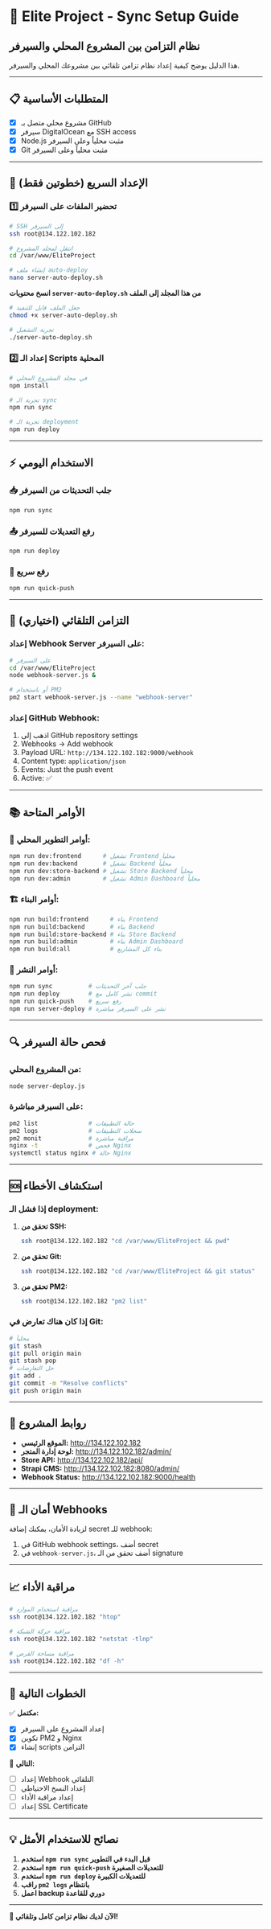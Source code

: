 # 🔄 Elite Project - Sync Setup Guide

## نظام التزامن بين المشروع المحلي والسيرفر

هذا الدليل يوضح كيفية إعداد نظام تزامن تلقائي بين مشروعك المحلي والسيرفر.

---

## 📋 **المتطلبات الأساسية**

- [x] مشروع محلي متصل بـ GitHub
- [x] سيرفر DigitalOcean مع SSH access
- [x] Node.js مثبت محلياً وعلى السيرفر
- [x] Git مثبت محلياً وعلى السيرفر

---

## 🚀 **الإعداد السريع (خطوتين فقط)**

### 1️⃣ **تحضير الملفات على السيرفر**

```bash
# SSH إلى السيرفر
ssh root@134.122.102.182

# انتقل لمجلد المشروع
cd /var/www/EliteProject

# إنشاء ملف auto-deploy
nano server-auto-deploy.sh
```

**انسخ محتويات `server-auto-deploy.sh` من هذا المجلد إلى الملف**

```bash
# جعل الملف قابل للتنفيذ
chmod +x server-auto-deploy.sh

# تجربة التشغيل
./server-auto-deploy.sh
```

### 2️⃣ **إعداد الـ Scripts المحلية**

```bash
# في مجلد المشروع المحلي
npm install

# تجربة الـ sync
npm run sync

# تجربة الـ deployment
npm run deploy
```

---

## ⚡ **الاستخدام اليومي**

### 📥 **جلب التحديثات من السيرفر**
```bash
npm run sync
```

### 📤 **رفع التعديلات للسيرفر**
```bash
npm run deploy
```

### 🔄 **رفع سريع**
```bash
npm run quick-push
```

---

## 🤖 **التزامن التلقائي (اختياري)**

### إعداد Webhook Server على السيرفر:

```bash
# على السيرفر
cd /var/www/EliteProject
node webhook-server.js &

# أو باستخدام PM2
pm2 start webhook-server.js --name "webhook-server"
```

### إعداد GitHub Webhook:

1. اذهب إلى GitHub repository settings
2. Webhooks → Add webhook
3. Payload URL: `http://134.122.102.182:9000/webhook`
4. Content type: `application/json`
5. Events: Just the push event
6. Active: ✅

---

## 📚 **الأوامر المتاحة**

### 🔧 **أوامر التطوير المحلي:**
```bash
npm run dev:frontend      # تشغيل Frontend محلياً
npm run dev:backend       # تشغيل Backend محلياً  
npm run dev:store-backend # تشغيل Store Backend محلياً
npm run dev:admin         # تشغيل Admin Dashboard محلياً
```

### 🏗️ **أوامر البناء:**
```bash
npm run build:frontend      # بناء Frontend
npm run build:backend       # بناء Backend
npm run build:store-backend # بناء Store Backend
npm run build:admin         # بناء Admin Dashboard
npm run build:all           # بناء كل المشاريع
```

### 🚀 **أوامر النشر:**
```bash
npm run sync          # جلب آخر التحديثات
npm run deploy        # نشر كامل مع commit
npm run quick-push    # رفع سريع
npm run server-deploy # نشر على السيرفر مباشرة
```

---

## 🔍 **فحص حالة السيرفر**

### من المشروع المحلي:
```bash
node server-deploy.js
```

### على السيرفر مباشرة:
```bash
pm2 list              # حالة التطبيقات
pm2 logs              # سجلات التطبيقات
pm2 monit             # مراقبة مباشرة
nginx -t              # فحص Nginx
systemctl status nginx # حالة Nginx
```

---

## 🆘 **استكشاف الأخطاء**

### إذا فشل الـ deployment:

1. **تحقق من SSH:**
   ```bash
   ssh root@134.122.102.182 "cd /var/www/EliteProject && pwd"
   ```

2. **تحقق من Git:**
   ```bash
   ssh root@134.122.102.182 "cd /var/www/EliteProject && git status"
   ```

3. **تحقق من PM2:**
   ```bash
   ssh root@134.122.102.182 "pm2 list"
   ```

### إذا كان هناك تعارض في Git:

```bash
# محلياً
git stash
git pull origin main
git stash pop
# حل التعارضات
git add .
git commit -m "Resolve conflicts"
git push origin main
```

---

## 📱 **روابط المشروع**

- **الموقع الرئيسي:** http://134.122.102.182
- **لوحة إدارة المتجر:** http://134.122.102.182/admin/
- **Store API:** http://134.122.102.182/api/
- **Strapi CMS:** http://134.122.102.182:8080/admin/
- **Webhook Status:** http://134.122.102.182:9000/health

---

## 🔐 **أمان الـ Webhooks**

لزيادة الأمان، يمكنك إضافة secret للـ webhook:

1. في GitHub webhook settings، أضف secret
2. في `webhook-server.js`، أضف تحقق من الـ signature

---

## 📈 **مراقبة الأداء**

```bash
# مراقبة استخدام الموارد
ssh root@134.122.102.182 "htop"

# مراقبة حركة الشبكة
ssh root@134.122.102.182 "netstat -tlnp"

# مراقبة مساحة القرص
ssh root@134.122.102.182 "df -h"
```

---

## 🎯 **الخطوات التالية**

✅ **مكتمل:**
- [x] إعداد المشروع على السيرفر
- [x] تكوين PM2 و Nginx
- [x] إنشاء scripts التزامن

🔄 **التالي:**
- [ ] إعداد Webhook التلقائي
- [ ] إعداد النسخ الاحتياطي
- [ ] إعداد مراقبة الأداء
- [ ] إعداد SSL Certificate

---

## 💡 **نصائح للاستخدام الأمثل**

1. **استخدم `npm run sync` قبل البدء في التطوير**
2. **استخدم `npm run quick-push` للتعديلات الصغيرة**
3. **استخدم `npm run deploy` للتعديلات الكبيرة**
4. **راقب `pm2 logs` بانتظام**
5. **اعمل backup دوري للقاعدة**

---

**🎉 الآن لديك نظام تزامن كامل وتلقائي!**
